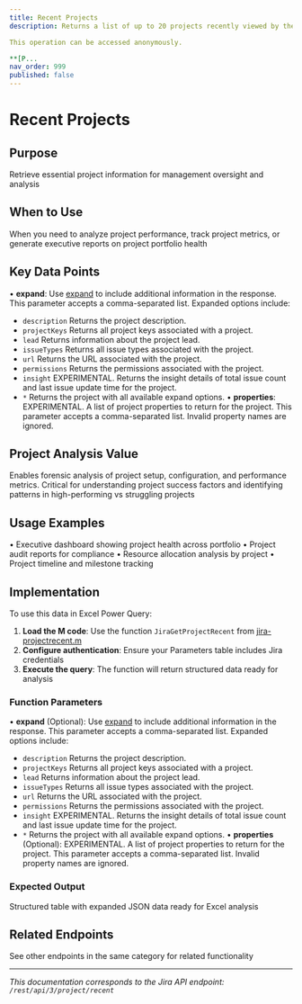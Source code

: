 ```yaml
---
title: Recent Projects
description: Returns a list of up to 20 projects recently viewed by the user that are still visible to the user.

This operation can be accessed anonymously.

**[P...
nav_order: 999
published: false
---
```


# Recent Projects

## Purpose
Retrieve essential project information for management oversight and analysis

## When to Use
When you need to analyze project performance, track project metrics, or generate executive reports on project portfolio health

## Key Data Points
• **expand**: Use [expand](#expansion) to include additional information in the response. This parameter accepts a comma-separated list. Expanded options include:

 *  `description` Returns the project description.
 *  `projectKeys` Returns all project keys associated with a project.
 *  `lead` Returns information about the project lead.
 *  `issueTypes` Returns all issue types associated with the project.
 *  `url` Returns the URL associated with the project.
 *  `permissions` Returns the permissions associated with the project.
 *  `insight` EXPERIMENTAL. Returns the insight details of total issue count and last issue update time for the project.
 *  `*` Returns the project with all available expand options.
• **properties**: EXPERIMENTAL. A list of project properties to return for the project. This parameter accepts a comma-separated list. Invalid property names are ignored.

## Project Analysis Value
Enables forensic analysis of project setup, configuration, and performance metrics. Critical for understanding project success factors and identifying patterns in high-performing vs struggling projects

## Usage Examples
• Executive dashboard showing project health across portfolio
• Project audit reports for compliance
• Resource allocation analysis by project
• Project timeline and milestone tracking

## Implementation
To use this data in Excel Power Query:

1. **Load the M code**: Use the function `JiraGetProjectRecent` from [jira-projectrecent.m](../assets/jira-projectrecent.m)
2. **Configure authentication**: Ensure your Parameters table includes Jira credentials
3. **Execute the query**: The function will return structured data ready for analysis

### Function Parameters
• **expand** (Optional): Use [expand](#expansion) to include additional information in the response. This parameter accepts a comma-separated list. Expanded options include:

 *  `description` Returns the project description.
 *  `projectKeys` Returns all project keys associated with a project.
 *  `lead` Returns information about the project lead.
 *  `issueTypes` Returns all issue types associated with the project.
 *  `url` Returns the URL associated with the project.
 *  `permissions` Returns the permissions associated with the project.
 *  `insight` EXPERIMENTAL. Returns the insight details of total issue count and last issue update time for the project.
 *  `*` Returns the project with all available expand options.
• **properties** (Optional): EXPERIMENTAL. A list of project properties to return for the project. This parameter accepts a comma-separated list. Invalid property names are ignored.

### Expected Output
Structured table with expanded JSON data ready for Excel analysis

## Related Endpoints
See other endpoints in the same category for related functionality

---
*This documentation corresponds to the Jira API endpoint: `/rest/api/3/project/recent`*
